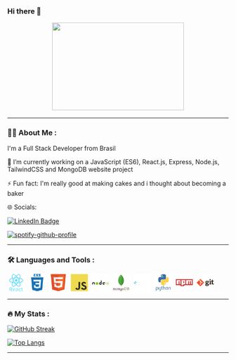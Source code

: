 
### Hi there 👋


<div align="center">
  <img src="https://media.giphy.com/media/v1.Y2lkPTc5MGI3NjExeDkxYjdycmtwaHhia2Q4dWJtcmQ3bThyMzYxcHM0Mm0zaWtxeHdsNCZlcD12MV9pbnRlcm5hbF9naWZfYnlfaWQmY3Q9Zw/rOdtJJS9Xf4TYx2aT8/giphy.gif" width="300" height="200"/>
</div>

---

### :woman_technologist: About Me : 

I'm a Full Stack Developer from Brasil

🔭 I’m currently working on a JavaScript (ES6), React.js, Express, Node.js, TailwindCSS and MongoDB website project

⚡ Fun fact: I'm really good at making cakes and i thought about becoming a baker


🌐 Socials:
<div id="badges">
  <a href="https://www.linkedin.com/in/giullia-profilo-8aba71139/">
    <img src="https://img.shields.io/badge/LinkedIn-blue?style=for-the-badge&logo=linkedin&logoColor=white" alt="LinkedIn Badge"/>
  </a> 

  [![spotify-github-profile](https://spotify-github-profile.vercel.app/api/view?uid=giulliaprofilo&cover_image=true&theme=novatorem&show_offline=false&background_color=121212&interchange=false&bar_color=53b14f&bar_color_cover=false)](https://github.com/kittinan/spotify-github-profile)
</div>

---

### :hammer_and_wrench: Languages and Tools :
<div>
  <img src="https://github.com/devicons/devicon/blob/master/icons/react/react-original-wordmark.svg" title="React" alt="React" width="40" height="40"/>&nbsp;
  <img src="https://github.com/devicons/devicon/blob/master/icons/css3/css3-plain-wordmark.svg"  title="CSS3" alt="CSS" width="40" height="40"/>&nbsp;
  <img src="https://github.com/devicons/devicon/blob/master/icons/html5/html5-original.svg" title="HTML5" alt="HTML" width="40" height="40"/>&nbsp;
  <img src="https://github.com/devicons/devicon/blob/master/icons/javascript/javascript-original.svg" title="JavaScript" alt="JavaScript" width="40" height="40"/>&nbsp;
  <img src="https://github.com/devicons/devicon/blob/master/icons/nodejs/nodejs-original-wordmark.svg" title="NodeJS" alt="NodeJS" width="40" height="40"/>&nbsp;
  <img src="https://github.com/devicons/devicon/blob/master/icons/mongodb/mongodb-original-wordmark.svg" title="MongoDB" alt="MongoDB" width="40" height="40"/>&nbsp;
   <img src="https://github.com/devicons/devicon/blob/master/icons/tailwindcss/tailwindcss-original-wordmark.svg" title="Tailwind" alt="TailwindCSS" width="40" height="40"/>&nbsp;
  <img src="https://github.com/devicons/devicon/blob/master/icons/python/python-original-wordmark.svg" title="Python" alt="Python" width="40" height="40"/>&nbsp;
  <img src="https://github.com/devicons/devicon/blob/master/icons/npm/npm-original-wordmark.svg" title="NPM" alt="NPM" width="40" height="40"/>&nbsp;
  <img src="https://github.com/devicons/devicon/blob/master/icons/git/git-original-wordmark.svg" title="Git" **alt="Git" width="40" height="40"/> 
</div>

---

### :fire: My Stats :
[![GitHub Streak](http://github-readme-streak-stats.herokuapp.com?user=giuprofilo&theme=tokyonight-duo)](https://git.io/streak-stats)

[![Top Langs](https://github-readme-stats.vercel.app/api/top-langs/?username=giuprofilo&layout=compact&theme=tokyonight)](https://github.com/anuraghazra/github-readme-stats)

---



